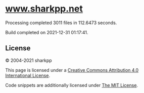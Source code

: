 # www.sharkpp.net

Processing completed 3011 files in 112.6473 seconds.

Build completed on 2021-12-31 01:17:41.

## License

&copy; 2004-2021 sharkpp

This page is licensed under a [Creative Commons Attribution 4.0 International License](http://creativecommons.org/licenses/by/4.0/).

Code snippets are additionally licensed under [The MIT License](http://opensource.org/licenses/MIT).
